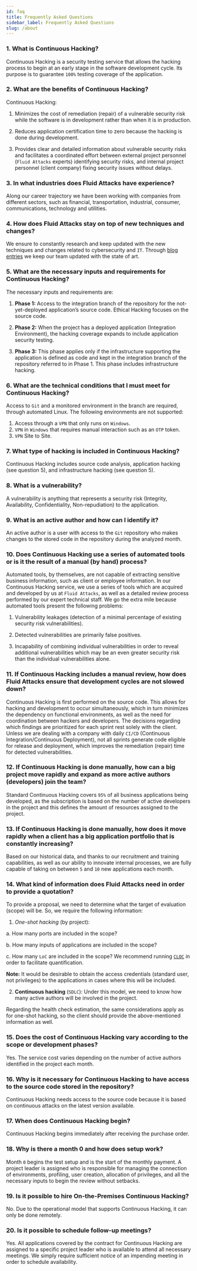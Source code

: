 ```yaml
---
id: faq
title: Frequently Asked Questions
sidebar_label: Frequently Asked Questions
slug: /about
---
```


### 1. What is Continuous Hacking?
Continuous Hacking is
a security testing service
that allows the hacking process
to begin at an early stage
in the software development cycle.
Its purpose is to guarantee
`100%` testing coverage of the application.


### 2. What are the benefits of Continuous Hacking?
Continuous Hacking:
1. Minimizes the cost of remediation (repair)
of a vulnerable security risk
while the software is in development
rather than when it is in production.

1. Reduces application certification time to zero
because the hacking is done during development.

1. Provides clear and detailed information
about vulnerable security risks
and facilitates a coordinated effort
between external project personnel
(`Fluid Attacks` experts)
identifying security risks,
and internal project personnel
(client company)
fixing security issues without delays.

### 3. In what industries does Fluid Attacks have experience?
Along our career trajectory
we have been working with companies
from different sectors,
such as financial, transportation,
industrial, consumer, communications,
technology and utilities.

### 4. How does Fluid Attacks stay on top of new techniques and changes?
We ensure to constantly research
and keep updated
with the new techniques
and changes related to cybersecurity and `IT`.
Through [blog entries](https://fluidattacks.com/blog)
we keep our team updated
with the state of art.

### 5. What are the necessary inputs and requirements for Continuous Hacking?
The necessary inputs
and requirements are:

1. **Phase 1:**
Access to the integration branch
of the repository
for the not-yet-deployed
application’s source code.
Ethical Hacking focuses
on the source code.

1. **Phase 2:**
When the project has
a deployed application
(Integration Environment),
the hacking coverage expands
to include application security testing.

1. **Phase 3:**
This phase applies only if
the infrastructure supporting the application
is defined as code
and kept in the integration branch
of the repository referred to in Phase 1.
This phase includes infrastructure hacking.

### 6. What are the technical conditions that I must meet for Continuous Hacking?

Access to `Git` and a monitored environment
in the branch are required,
through automated Linux.
The following environments are not supported:

1. Access through a `VPN` that only runs on `Windows`.
1. `VPN` in `Windows`
that requires manual interaction
such as an `OTP` token.
1. `VPN` Site to Site.

### 7. What type of hacking is included in Continuous Hacking?
Continuous Hacking includes
source code analysis,
application hacking
(see question 5),
and infrastructure hacking
(see question 5).

### 8. What is a vulnerability?
A vulnerability is
anything that represents a security risk
(Integrity, Availability,
Confidentiality, Non-repudiation)
to the application.

### 9. What is an active author and how can I identify it?
An active author is a user
with access to the `Git` repository
who makes changes to the stored code
in the repository
during the analyzed month.

### 10. Does Continuous Hacking use a series of automated tools or is it the result of a manual (by hand) process?
Automated tools,
by themselves,
are not capable of extracting
sensitive business information,
such as client or employee information.
In our Continuous Hacking service,
we use a series of tools
which are acquired and developed
by us at `Fluid Attacks`,
as well as a detailed review process
performed by our expert technical staff.
We go the extra mile
because automated tools present
the following problems:

1. Vulnerability leakages
(detection of a minimal percentage
of existing security risk vulnerabilities).

1. Detected vulnerabilities
are primarily false positives.

1. Incapability of combining
individual vulnerabilities
in order to reveal
additional vulnerabilities
which may be an even greater security risk
than the individual vulnerabilities alone.

### 11. If Continuous Hacking includes a manual review, how does Fluid Attacks ensure that development cycles are not slowed down?
Continuous Hacking is first performed
on the source code.
This allows for hacking
and development to occur simultaneously,
which in turn minimizes
the dependency on functional environments,
as well as the need for coordination
between hackers and developers.
The decisions regarding
which findings are prioritized
for each sprint rest solely
with the client.
Unless we are dealing
with a company
with daily `CI/CD`
(Continuous Integration/Continuous Deployment),
not all sprints generate code
eligible for release and deployment,
which improves the remediation (repair) time
for detected vulnerabilities.

### 12. If Continuous Hacking is done manually, how can a big project move rapidly and expand as more active authors (developers) join the team?
Standard Continuous Hacking
covers `95%` of all business applications
being developed,
as the subscription is
based on the number of active developers in the project
and this defines the amount of resources
assigned to the project.

### 13. If Continuous Hacking is done manually, how does it move rapidly when a client has a big application portfolio that is constantly increasing?
Based on our historical data,
and thanks to our recruitment
and training capabilities,
as well as our ability
to innovate internal processes,
we are fully capable of taking on
between `5` and `10` new applications each month.

### 14. What kind of information does Fluid Attacks need in order to provide a quotation?

To provide a proposal,
we need to determine
what the target of evaluation (scope) will be.
So,
we require the following information:

1. *One-shot hacking* (by project):

  a. How many ports are included in the scope?

  b. How many inputs of applications
  are included in the scope?

  c. How many `LoC` are included in the scope?
  We recommend running
  [`CLOC`](https://github.com/AlDanial/cloc)
  in order to facilitate quantification.

**Note:**
It would be desirable to obtain
the access credentials
(standard user, not privileges)
to the applications in cases
where this will be included.

2. **Continuous hacking** (`SDLC`):
Under this model,
we need to know how many active authors
will be involved in the project.

Regarding the health check estimation,
the same considerations apply
as for one-shot hacking,
so the client should provide
the above-mentioned information as well.

### 15. Does the cost of Continuous Hacking vary according to the scope or development phases?
Yes.
The service cost varies
depending on the number of active authors
identified in the project each month.

### 16. Why is it necessary for Continuous Hacking to have access to the source code stored in the repository?
Continuous Hacking needs
access to the source code
because it is based on
continuous attacks
on the latest version available.

### 17. When does Continuous Hacking begin?
Continuous Hacking begins
immediately after receiving
the purchase order.

### 18. Why is there a month 0 and how does setup work?

Month `0` begins the test setup
and is the start of the monthly payment.
A project leader is assigned
who is responsible for managing
the connection of environments,
profiling, user creation,
allocation of privileges,
and all the necessary inputs
to begin the review without setbacks.

### 19. Is it possible to hire On-the-Premises Continuous Hacking?
No.
Due to the operational model
that supports Continuous Hacking,
it can only be done remotely.

### 20. Is it possible to schedule follow-up meetings?
Yes.
All applications covered by the contract
for Continuous Hacking
are assigned to a specific project leader
who is available to attend all necessary meetings.
We simply require sufficient notice
of an impending meeting
in order to schedule availability.
